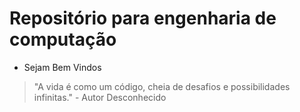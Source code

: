 # Repositório para engenharia de computação 
- Sejam Bem Vindos
> "A vida é como um código, cheia de desafios e possibilidades infinitas." - Autor Desconhecido

